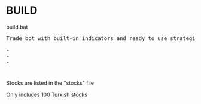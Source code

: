 # BUILD

build.bat


<pre>
Trade bot with built-in indicators and ready to use strategies with their profit rates listed below

-
-
-
</pre>


#


Stocks are listed in the "stocks" file

Only includes 100 Turkish stocks
